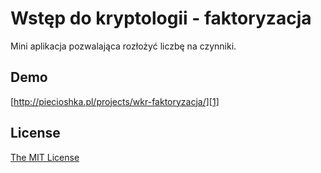 # Wstęp do kryptologii - faktoryzacja

Mini aplikacja pozwalająca rozłożyć liczbę na czynniki.

## Demo

[http://piecioshka.pl/projects/wkr-faktoryzacja/][1]

## License

[The MIT License][2]


[1]: http://piecioshka.pl/projects/wkr-faktoryzacja/
[2]: http://piecioshka.mit-license.org/